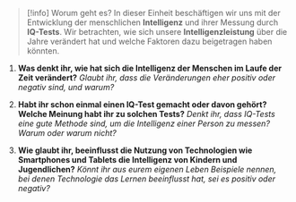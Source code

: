 >[!info] Worum geht es?
>In dieser Einheit beschäftigen wir uns mit der Entwicklung der menschlichen **Intelligenz** und ihrer Messung durch **IQ-Tests**. Wir betrachten, wie sich unsere **Intelligenzleistung** über die Jahre verändert hat und welche Faktoren dazu beigetragen haben könnten.

1. **Was denkt ihr, wie hat sich die Intelligenz der Menschen im Laufe der Zeit verändert?**
   *Glaubt ihr, dass die Veränderungen eher positiv oder negativ sind, und warum?*

2. **Habt ihr schon einmal einen IQ-Test gemacht oder davon gehört? Welche Meinung habt ihr zu solchen Tests?**
   *Denkt ihr, dass IQ-Tests eine gute Methode sind, um die Intelligenz einer Person zu messen? Warum oder warum nicht?*

3. **Wie glaubt ihr, beeinflusst die Nutzung von Technologien wie Smartphones und Tablets die Intelligenz von Kindern und Jugendlichen?**
   *Könnt ihr aus eurem eigenen Leben Beispiele nennen, bei denen Technologie das Lernen beeinflusst hat, sei es positiv oder negativ?*